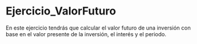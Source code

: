 # Ejercicio_ValorFuturo
En este ejercicio tendrás que calcular el valor futuro de una inversión con base en el valor presente de la inversión, el interés y el periodo. 
